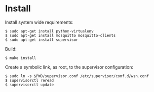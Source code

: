 Install
=======

Install system wide requirements:

    $ sudo apt-get install python-virtualenv
    $ sudo apt-get install mosquitto mosquitto-clients
    $ sudo apt-get install supervisor

Build:

    $ make install

Create a symbolic link, as root, to the supervisor configuration:

    $ sudo ln -s $PWD/supervisor.conf /etc/supervisor/conf.d/wsn.conf
    $ supervisorctl reread
    $ supervisorctl update
